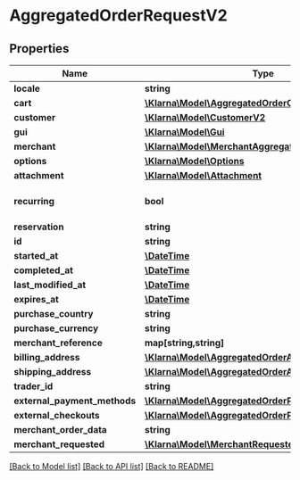 # AggregatedOrderRequestV2

## Properties
Name | Type | Description | Notes
------------ | ------------- | ------------- | -------------
**locale** | **string** |  | [optional] 
**cart** | [**\Klarna\Model\AggregatedOrderCartV2**](AggregatedOrderCartV2.md) |  | 
**customer** | [**\Klarna\Model\CustomerV2**](CustomerV2.md) |  | [optional] 
**gui** | [**\Klarna\Model\Gui**](Gui.md) |  | [optional] 
**merchant** | [**\Klarna\Model\MerchantAggregatedOrderV2**](MerchantAggregatedOrderV2.md) |  | [optional] 
**options** | [**\Klarna\Model\Options**](Options.md) |  | [optional] 
**attachment** | [**\Klarna\Model\Attachment**](Attachment.md) |  | [optional] 
**recurring** | **bool** |  | [optional] [default to false]
**reservation** | **string** |  | [optional] 
**id** | **string** |  | [optional] 
**started_at** | [**\DateTime**](\DateTime.md) |  | [optional] 
**completed_at** | [**\DateTime**](\DateTime.md) |  | [optional] 
**last_modified_at** | [**\DateTime**](\DateTime.md) |  | [optional] 
**expires_at** | [**\DateTime**](\DateTime.md) |  | [optional] 
**purchase_country** | **string** |  | [optional] 
**purchase_currency** | **string** |  | [optional] 
**merchant_reference** | **map[string,string]** |  | [optional] 
**billing_address** | [**\Klarna\Model\AggregatedOrderAddressV2**](AggregatedOrderAddressV2.md) |  | [optional] 
**shipping_address** | [**\Klarna\Model\AggregatedOrderAddressV2**](AggregatedOrderAddressV2.md) |  | [optional] 
**trader_id** | **string** |  | [optional] 
**external_payment_methods** | [**\Klarna\Model\AggregatedOrderPaymentProviderV2[]**](AggregatedOrderPaymentProviderV2.md) |  | [optional] 
**external_checkouts** | [**\Klarna\Model\AggregatedOrderPaymentProviderV2[]**](AggregatedOrderPaymentProviderV2.md) |  | [optional] 
**merchant_order_data** | **string** |  | [optional] 
**merchant_requested** | [**\Klarna\Model\MerchantRequested**](MerchantRequested.md) |  | [optional] 

[[Back to Model list]](../README.md#documentation-for-models) [[Back to API list]](../README.md#documentation-for-api-endpoints) [[Back to README]](../README.md)


